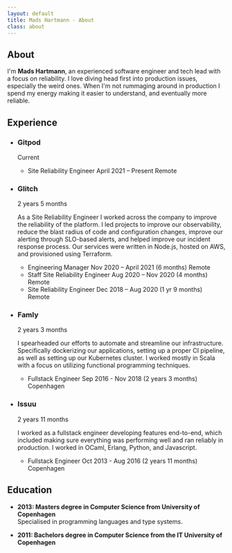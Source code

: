 ```yaml
---
layout: default
title: Mads Hartmann - About
class: about
---
```


## About

I'm **Mads Hartmann**, an experienced software engineer and tech lead with a focus on reliability. I love diving head first into production issues, especially the weird ones. When I'm not rummaging around in production I spend my energy making it easier to understand, and eventually more reliable.

## Experience

<ul class="experience">
    <li class="experience__company">
        <h3 class="experience__company_name">Gitpod</h3>
        <span class="experience__duration">Current</span>
        <span class="experience__description">
            <p></p>
        </span>
        <ul class="experience__progression">
            <li>
                <span class="experience__title">Site Reliability Engineer</span>
                <span class="experience__duration">April 2021 – Present</span>
                <span class="experience__location">Remote</span>
            </li>
        </ul>
    </li>
    <li class="experience__company">
        <h3 class="experience__company_name">Glitch</h3>
        <span class="experience__duration">2 years 5 months</span>
        <span class="experience__description">
            <p>
                As a Site Reliability Engineer I worked across the company to improve the reliability of the platform. I led projects to improve our observability, reduce the blast radius of code and configuration changes, improve our alerting through SLO-based alerts, and helped improve our incident response process. Our services were written in Node.js, hosted on AWS, and provisioned using Terraform.
            </p>
        </span>
        <ul class="experience__progression">
            <li>
                <span class="experience__title">Engineering Manager</span>
                <span class="experience__duration">Nov 2020 – April 2021 (6 months)</span>
                <span class="experience__location">Remote</span>
            </li>
            <li>
                <span class="experience__title">Staff Site Reliability Engineer</span>
                <span class="experience__duration">Aug 2020 – Nov 2020 (4 months)</span>
                <span class="experience__location">Remote</span>
            </li>
            <li>
                <span class="experience__title">Site Reliability Engineer</span>
                <span class="experience__duration">Dec 2018 – Aug 2020 (1 yr 9 months)</span>
                <span class="experience__location">Remote</span>
            </li>
        </ul>
    </li>
    <li class="experience__company">
        <h3 class="experience__company_name">Famly</h3>
        <span class="experience__duration">2 years 3 months</span>
        <span class="experience__description">
            <p>
                I spearheaded our efforts to automate and streamline our infrastructure. Specifically dockerizing our applications, setting up a proper CI pipeline, as well as setting up our Kubernetes cluster. I worked mostly in Scala with a focus on utilizing functional programming techniques.
            </p>
        </span>
        <ul class="experience__progression">
            <li>
                <span class="experience__title">Fullstack Engineer</span>
                <span class="experience__duration">Sep 2016 - Nov 2018 (2 years 3 months)</span>
                <span class="experience__location">Copenhagen</span>
            </li>
        </ul>
    </li>
    <li class="experience__company">
        <h3 class="experience__company_name">Issuu</h3>
        <span class="experience__duration">2 years 11 months</span>
        <span class="experience__description">
            <p>
                I worked as a fullstack engineer developing features end-to-end, which included making sure everything was performing well and ran reliably in production. I worked in OCaml, Erlang, Python, and Javascript.
            </p>
        </span>
        <ul class="experience__progression">
            <li>
                <span class="experience__title">Fullstack Engineer</span>
                <span class="experience__duration">Oct 2013 - Aug 2016 (2 years 11 months)</span>
                <span class="experience__location">Copenhagen</span>
            </li>
        </ul>
    </li>
</ul>

## Education

- **2013: Masters degree in Computer Science from University of Copenhagen** <br />
  Specialised in programming languages and type systems.

- **2011: Bachelors degree in Computer Science from the IT University of Copenhagen**

[diku]: http://www.diku.dk/english/
[Glitch]: https://glitch.com
